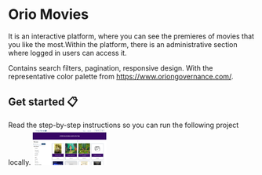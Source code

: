 # Orio Movies 
It is an interactive platform, where you can see the premieres of movies that you like the most.Within the platform, there is an administrative section where logged in users can access it.

Contains search filters, pagination, responsive design. With the representative color palette from https://www.oriongovernance.com/.

## Get started 📋 
Read the step-by-step instructions so you can run the following project locally.
<img src="/src/assets/img-report/home.png" style="width:150px; height:auto" />
